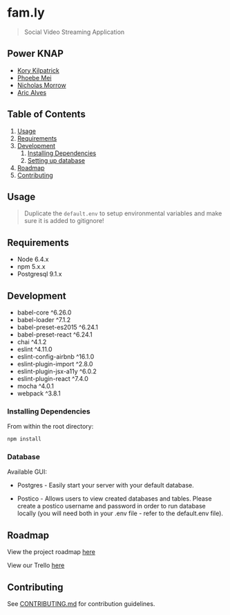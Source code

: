 # fam.ly

> Social Video Streaming Application

## Power KNAP

  - [Kory Kilpatrick](https://github.com/kk1024)
  - [Phoebe Mei](https://github.com/sorbae)
  - [Nicholas Morrow](https://github.com/nmorrow11)
  - [Aric Alves](https://github.com/aricalves)

## Table of Contents

1. [Usage](#Usage)
1. [Requirements](#requirements)
1. [Development](#development)
    1. [Installing Dependencies](#installing-dependencies)
    1. [Setting up database](#database)
1. [Roadmap](#roadmap)
1. [Contributing](#contributing)

## Usage

> Duplicate the `default.env` to setup environmental variables and make sure it is added to gitignore!

## Requirements

- Node 6.4.x
- npm 5.x.x
- Postgresql 9.1.x

## Development

 - babel-core ^6.26.0
 - babel-loader ^7.1.2
 - babel-preset-es2015 ^6.24.1
 - babel-preset-react ^6.24.1
 - chai ^4.1.2
 - eslint ^4.11.0
 - eslint-config-airbnb ^16.1.0
 - eslint-plugin-import ^2.8.0
 - eslint-plugin-jsx-a11y ^6.0.2
 - eslint-plugin-react ^7.4.0
 - mocha ^4.0.1
 - webpack ^3.8.1

### Installing Dependencies

From within the root directory:

```sh
npm install
```

### Database

Available GUI: 

- Postgres - Easily start your server with your default database.

- Postico - Allows users to view created databases and tables. Please create a postico username and password in order to run database locally (you will need both in your .env file - refer to the default.env file).

## Roadmap

View the project roadmap [here](https://docs.google.com/document/d/1WI0ECKA-4dYaD25FkTV6qtP-UhtHemi-1yFMJ2BsGXM/edit?usp=sharing)

View our Trello [here](https://trello.com/b/Hm6tsJMM/dj-bunny-hop)


## Contributing

See [CONTRIBUTING.md](CONTRIBUTING.md) for contribution guidelines.
